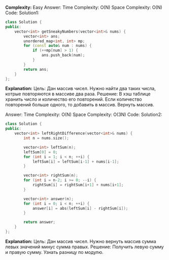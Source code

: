 
**Complexity:** Easy
Answer:
	Time Complexity: O(N)
	Space Complexity: O(N)
Code:
Solution1:
```cpp
class Solution {
public:
    vector<int> getSneakyNumbers(vector<int>& nums) {
        vector<int> ans;
        unordered_map<int, int> mp;
        for (const auto& num : nums) {
            if (++mp[num] > 1) {
                ans.push_back(num);
            }
        }
        return ans;
    }
};
```
**Explanation:**
	Цель: Дан массив чисел. Нужно найти два таких числа, котрые повторяются в массиве два раза.
	Решение: В хэш таблице хранить число и количество его повторений. Если количество повторений больше одного, то добавить в массив. Вернуть массив.

Answer:
	Time Complexity: O(N)
	Space Complexity: O(3N)
Code:
Solution2:
```cpp
class Solution {
public:
    vector<int> leftRightDifference(vector<int>& nums) {
        int n = nums.size();

        vector<int> leftSum(n);
        leftSum[0] = 0;
        for (int i = 1; i < n; ++i) {
            leftSum[i] = leftSum[i-1] + nums[i-1];
        }

        vector<int> rightSum(n);
        for (int i = n-2; i >= 0; --i) {
            rightSum[i] = rightSum[i+1] + nums[i+1];
        }

        vector<int> answer(n);
        for (int i = 0; i < n; ++i) {
            answer[i] = abs(leftSum[i] - rightSum[i]);
        }

        return answer;
    }
};
```
**Explanation:**
	Цель: Дан массив чисел. Нужно вернуть массив сумма левых значений минус сумма правых.
	Решение: Получить левую сумму и правую сумму. Узнать разницу по модулю.